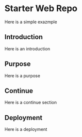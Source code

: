 # Starter Web Repo

Here is a simple exazmple

## Introduction

Here is an introduction

## Purpose

Here is a purpose

## Continue

Here is a continue section

## Deployment

Here is a deployment
